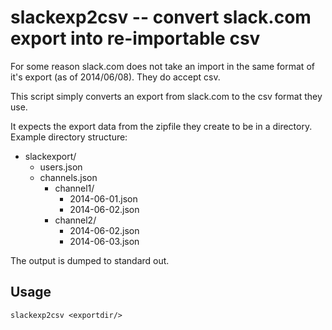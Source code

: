 # slackexp2csv -- convert slack.com export into re-importable csv

For some reason slack.com does not take an import in the same format of it's export (as of 2014/06/08).  They do accept csv.

This script simply converts an export from slack.com to the csv format they use.

It expects the export data from the zipfile they create to be in a directory.  Example directory structure:

  * slackexport/
    - users.json
    - channels.json
      * channel1/
        - 2014-06-01.json
        - 2014-06-02.json
      * channel2/
        - 2014-06-02.json
        - 2014-06-03.json

The output is dumped to standard out.

## Usage

```
slackexp2csv <exportdir/>
```

